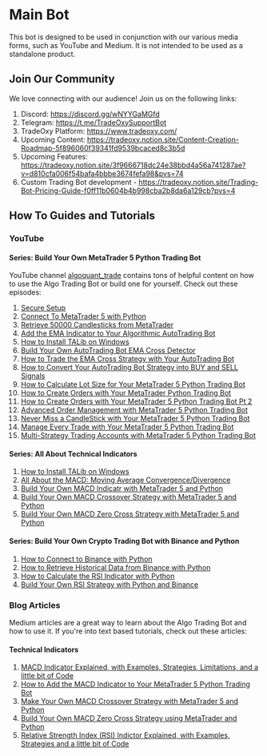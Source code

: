 # Main Bot
This bot is designed to be used in conjunction with 
our various media forms, such as YouTube and Medium. It is not intended to be used as a standalone product.

## Join Our Community
We love connecting with our audience! Join us on the following links:
1. Discord: https://discord.gg/wNYYGaMGfd
2. Telegram: https://t.me/TradeOxySupportBot
3. TradeOxy Platform: https://www.tradeoxy.com/
4. Upcoming Content: https://tradeoxy.notion.site/Content-Creation-Roadmap-5f896060f39341fd9539bcaced8c3b5d
5. Upcoming Features: https://tradeoxy.notion.site/3f9666718dc24e38bbd4a56a741287ae?v=d810cfa006f54bafa4bbbe3674fefa98&pvs=74
6. Custom Trading Bot development - https://tradeoxy.notion.site/Trading-Bot-Pricing-Guide-f0ff11b0604b4b998cba2b8da6a129cb?pvs=4

## How To Guides and Tutorials
### YouTube
#### Series: Build Your Own MetaTrader 5 Python Trading Bot
YouTube channel [algoquant_trade](https://www.youtube.com/@algoquant_trade) contains tons of helpful content on how
to use the Algo Trading Bot or build one for yourself. Check out these episodes:
1. [Secure Setup](https://www.youtube.com/watch?v=jpw3JltNMg0)
2. [Connect To MetaTrader 5 with Python](https://www.youtube.com/watch?v=EkP7iAZoMEw&t=2s)
3. [Retrieve 50000 Candlesticks from MetaTrader](https://www.youtube.com/watch?v=KZmVek6EDCg)
4. [Add the EMA Indicator to Your Algorithmic AutoTrading Bot](https://youtu.be/QqLjXecrKhc)
5. [How to Install TALib on Windows](https://youtu.be/jnxqu9MhBIE)
6. [Build Your Own AutoTrading Bot EMA Cross Detector](https://youtu.be/lbdO_UKEzQU)
7. [How to Trade the EMA Cross Strategy with Your AutoTrading Bot](https://youtu.be/A6RTl0_13pw)
8. [How to Convert Your AutoTrading Bot Strategy into BUY and SELL Signals](https://youtu.be/21NtSVuPaZw)
9. [How to Calculate Lot Size for Your MetaTrader 5 Python Trading Bot](https://youtu.be/fveyPFreenk)
10. [How to Create Orders with Your MetaTrader Python Trading Bot](https://youtu.be/fveyPFreenk)
11. [How to Create Orders with Your MetaTrader 5 Python Trading Bot Pt 2](https://youtu.be/nn8XQgFN5W8)
12. [Advanced Order Management with MetaTrader 5 Python Trading Bot](https://youtu.be/cWfBrDQj_5s)
13. [Never Miss a CandleStick with Your MetaTrader 5 Python Trading Bot](https://youtu.be/ecK0ZbMWVIA)
14. [Manage Every Trade with Your MetaTrader 5 Python Trading Bot](https://youtu.be/Q5GQFxk1IJI)
15. [Multi-Strategy Trading Accounts with MetaTrader 5 Python Trading Bot](https://youtu.be/4NDO81n-EpA)

#### Series: All About Technical Indicators
1. [How to Install TALib on Windows](https://youtu.be/jnxqu9MhBIE)
2. [All About the MACD: Moving Average Convergence/Divergence](https://youtu.be/U33hGglLo2M)
3. [Build Your Own MACD Indicatr with MetaTrader 5 and Python](https://youtu.be/AbXY0QtAIp4)
4. [Build Your Own MACD Crossover Strategy with MetaTrader 5 and Python](https://youtu.be/3awJkVasQvs)
5. [Build Your Own MACD Zero Cross Strategy with MetaTrader 5 and Python](https://youtu.be/vEmidWrH9aA)

#### Series: Build Your Own Crypto Trading Bot with Binance and Python
1. [How to Connect to Binance with Python](https://youtu.be/NBL-Id7vNl8)
2. [How to Retrieve Historical Data from Binance with Python](https://youtu.be/VsDdOuNV_Ng)
3. [How to Calculate the RSI Indicator with Python](https://youtu.be/uac7RDDxhQo)
4. [Build Your Own RSI Strategy with Python and Binance](https://youtu.be/0lrrEHY3A2M)

### Blog Articles
Medium articles are a great way to learn about the Algo Trading Bot and how to use it. If you're into text based tutorials, 
check out these articles:

#### Technical Indicators
1. [MACD Indicator Explained, with Examples, Strategies, Limitations, and a little bit of Code](https://medium.com/trading-data-analysis/macd-indicator-explained-with-examples-strategies-limitations-and-a-little-bit-of-code-38d0188f80b9)
2. [How to Add the MACD Indicator to Your MetaTrader 5 Python Trading Bot](https://medium.com/@appnologyjames/how-to-add-the-macd-indicator-to-your-metatrader-5-python-trading-bot-1443845c41e4)
3. [Make Your Own MACD Crossover Strategy with MetaTrader 5 and Python](https://medium.com/@appnologyjames/make-your-own-macd-crossover-strategy-with-metatrader-5-and-python-98daa630261)
4. [Build Your Own MACD Zero Cross Strategy using MetaTrader and Python](https://medium.com/@appnologyjames/build-your-own-macd-zero-cross-strategy-using-metatrader-and-python-ba1c67b0d8ba)
5. [Relative Strength Index (RSI) Indictor Explained, with Examples, Strategies and a little bit of Code](https://medium.com/@appnologyjames/relative-strength-index-rsi-indicator-explained-with-examples-strategies-and-a-little-bit-of-d2973a74198a)

